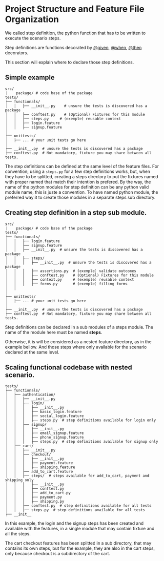 # Project Structure and Feature File Organization

We called step definition, the python function that has to be written
to execute the scenario steps.

Step definitions are functions decorated by [@given](#tursu.given),
[@when](#tursu.when), [@then](#tursu.then) decorators.

This section will explain where to declare those step definitions.

## Simple example

```
src/
|    package/ # code base of the package
tests/
├── functionals/
│   │   ├── __init__.py    # unsure the tests is discovered has a package
│   │   ├── conftest.py    # (Optional) Fixtures for this module
│   │   ├── steps.py     # (exemple) reusable context
│   │   ├── login.feature
│   │   ├── signup.feature
│
├── unittests/
│   ├── ... # your unit tests go here
│
├── __init__.py  # unsure the tests is discovered has a package
├── conftest.py  # Not mandatory, fixture you may share between all tests.
```

The step definitions can be defined at the same level of the feature files.
For convention, using a `steps.py` for a few step definitions works, but,
when they have to be splitted, creating a steps directory to put the fixtures
named with proper named that match their intention is prefered.
By the way, the name of the python modules for step definition can be any python
valid module name, this is juste a convention. To have named python module,
the preferred way it to create those modules in a separate steps sub directory.

## Creating step definition in a step sub module.

```
src/
|    package/ # code base of the package
tests/
├── functionals/
│   │   ├── login.feature
│   │   ├── signup.feature
│   │   ├── __init__.py  # unsure the tests is discovered has a package
│   │   ├── steps/
│   │   │   ├── __init__.py  # unsure the tests is discovered has a package
│   │   │   ├── assertions.py  # (exemple) validate outcomes
│   │   │   ├── conftest.py    # (Optional) Fixtures for this module
│   │   │   ├── context.py     # (exemple) reusable context
│   │   │   ├── forms.py       # (exemple) filling forms
│   │
│
├── unittests/
│   ├── ... # your unit tests go here
│
├── __init__.py  # unsure the tests is discovered has a package
├── conftest.py  # Not mandatory, fixture you may share between all tests.
```

Step definitions can be declared in a sub modules of a steps module.
The name of the module here must be named **steps**.

Otherwise, it is will be considered as a nested feature directory, as
in the example bellow. And those steps where only available for the scenario
declared at the same level.

## Scaling functional codebase with nested scenario.

```
tests/
├── functionals/
│   ├── authentication/
│   │   ├── __init__.py
│   │   ├── login/
│   │   │   ├── __init__.py
│   │   │   ├── basic_login.feature
│   │   │   ├── social_login.feature
│   │   │   ├── steps.py  # step definitions available for login only
│   │   ├── signup/
│   │   │   ├── __init__.py
│   │   │   ├── email_signup.feature
│   │   │   ├── phone_signup.feature
│   │   │   ├── steps.py  # step definitions available for signup only
│   ├── cart/
│   │   ├── __init__.py
│   │   ├── checkout/
│   │   │   ├── __init__.py
│   │   │   ├── payment.feature
│   │   │   ├── shipping.feature
│   │   ├── add_to_cart.feature
│   │   ├── steps/  # steps available for add_to_cart, payment and shipping only
│   │   │   ├── __init__.py
│   │   │   ├── conftest.py
│   │   │   ├── add_to_cart.py
│   │   │   ├── payment.py
│   │   │   ├── shipping.py
│   │   ├── conftest.py  # step definitions available for all tests
│   │   ├── steps.py  # step definitions available for all tests
├── __init__
```

In this example, the login and the signup steps has been created and available
with the features, in a single module that may contain fixture and all the steps.

The cart checkout features has been splitted in a sub directory, that may
contains its own steps, but for the example, they are also in the cart steps,
only because checkout is a subdirectory of the cart.

